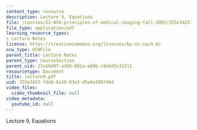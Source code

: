 ```yaml
---
content_type: resource
description: Lecture 9, Equations
file: /courses/22-058-principles-of-medical-imaging-fall-2002/355e34257dd86a1683e3d5e6a198746d_lecture9.pdf
file_type: application/pdf
learning_resource_types:
- Lecture Notes
license: https://creativecommons.org/licenses/by-nc-sa/4.0/
ocw_type: OCWFile
parent_title: Lecture Notes
parent_type: CourseSection
parent_uid: 27a10d07-ad56-681a-e60b-c9ebd3c31211
resourcetype: Document
title: lecture9.pdf
uid: 355e3425-7dd8-6a16-83e3-d5e6a198746d
video_files:
  video_thumbnail_file: null
video_metadata:
  youtube_id: null
---
```

Lecture 9, Equations